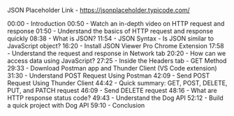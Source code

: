 JSON Placeholder Link - https://jsonplaceholder.typicode.com/

00:00 - Introduction
00:50 - Watch an in-depth video on HTTP request and response 
01:50 - Understand the basics of HTTP request and response quickly
08:38 - What is JSON?
11:54 - JSON Syntax - Is JSON similar to JavaScript object?
16:20 - Install JSON Viewer Pro Chrome Extension
17:58 - Understand the request and response in Network tab
20:20 - How can we access data using JavaScript?
27:25 - Inside the Headers tab - GET Method
29:33 - Download Postman app and Thunder Client (VS Code extension)
31:30 - Understand POST Request Using Postman
42:09 - Send POST Request Using Thunder Client
44:42 - Quick summary: GET, POST, DELETE, PUT, and PATCH request
46:09 - Send DELETE request
48:16 - What are HTTP response status code?
49:43 - Understand the Dog API
52:12 - Build a quick project with Dog API
59:10 - Conclusion





